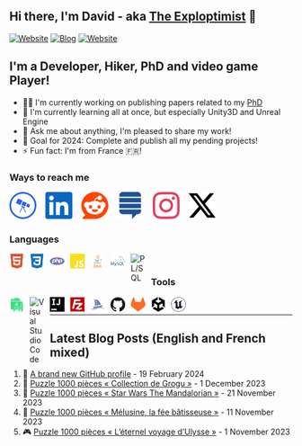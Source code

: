 ## Hi there, I'm David - aka [The Exploptimist][website] 👋

[![Website](https://img.shields.io/website?url=https%3A%2F%2Fexploptimist.eu%2F&style=for-the-badge&logo=WPExplorer&logoColor=%232563EB&label=exploptimist.eu)](https://exploptimist.eu)
[![Blog](https://img.shields.io/website?url=https%3A%2F%2Fblog.exploptimist.eu&style=for-the-badge&logo=blogger&logoColor=%23FF5722&label=Blog)](https://blog.exploptimist.eu)
[![Website](https://img.shields.io/website?url=https%3A%2F%2Fwww.buymeacoffee.com%2Fexploptimist&up_message=A%20coffee&up_color=%23FFDD00&style=for-the-badge&logo=buymeacoffee&logoColor=%23FFDD00&label=buy%20me)](https://www.buymeacoffee.com/exploptimist)

## I'm a Developer, Hiker, PhD and video game Player!

- :man_student: I'm currently working on publishing papers related to my [PhD][research]
- :rocket: I'm currently learning all at once, but especially Unity3D and Unreal Engine
- :speech_balloon: Ask me about anything, I'm pleased to share my work!
- :dart: Goal for 2024: Complete and publish all my pending projects!
- :zap: Fun fact: I'm from France :fr:!

### Ways to reach me

[![website](./img/wpexplorer-color.svg)](https://exploptimist.eu)
&nbsp;&nbsp;
[![website](./img/linkedin-color.svg)](https://www.linkedin.com/in/reidavid)
&nbsp;&nbsp;
[![website](./img/reddit-color.svg)](https://www.reddit.com/user/Divadriel)
&nbsp;&nbsp;
[![website](./img/stackexchange-color.svg)](https://stackexchange.com/users/6089121/v4karian?tab=accounts)
&nbsp;&nbsp;
[![website](./img/instagram-color.svg)](https://instagram.com/divadriel)
&nbsp;&nbsp;
[![website](./img/x-color.svg)](https://twitter.com/divadriel)

### Languages

<img align="left" alt="HTML5" width="26px" src="./img/html5-color.svg" style="padding-right:10px;" />
<img align="left" alt="CSS3" width="26px" src="./img/css3-color.svg" style="padding-right:10px;" />
<img align="left" alt="PHP" width="26px" src="./img/php-color.svg" style="padding-right:10px;" />
<img align="left" alt="JavaScript" width="26px" src="./img/javascript-color.svg" style="padding-right:10px;" />
<img align="left" alt="Java" width="26px" src="https://raw.githubusercontent.com/github/explore/5b3600551e122a3277c2c5368af2ad5725ffa9a1/topics/java/java.png" style="padding-right:10px;" />
<img align="left" alt="MySQL" width="26px" src="./img/mysql-color.svg" style="padding-right:10px;" />
<img align="left" alt="PL/SQL" width="26px" src="https://www.oracle.com/a/ocom/img/pl-sql.svg" style="padding-right:10px;" />

<br>

### Tools

<!-- later on: include links to specific projects / blog categories made with these tools, when applicable -->
<img align="left" alt="Android Studio" width="26px" src="./img/androidstudio-color.svg" style="padding-right:10px;" />
<img align="left" alt="Visual Studio Code" width="26px" src="https://cdn.jsdelivr.net/gh/devicons/devicon/icons/vscode/vscode-original.svg" style="padding-right:10px;" />
<img align="left" alt="IntelliJ IDEA" width="26px" src="./img/intellijidea-color.svg" style="padding-right:10px;" />
<img align="left" alt="FileZilla" width="26px" src="./img/filezilla-color.svg" style="padding-right:10px;" />
<img align="left" alt="phpMyAdmin" width="26px" src="./img/phpmyadmin-color.svg" style="padding-right:10px;" />
<img align="left" alt="GitHub" width="26px" src="./img/github-color.svg" style="padding-right:10px;" />
<img align="left" alt="GitLab" width="26px" src="./img/gitlab-color.svg" style="padding-right:10px;" />
<img align="left" alt="Unity3D" width="26px" src="./img/unity-color.svg" style="padding-right:10px;" />
<img align="left" alt="Unreal Engine" width="26px" src="./img/unrealengine-color.svg" style="padding-right:10px;" />

<br>

---

## Latest Blog Posts (English and French mixed)
<!-- BLOG-POST-LIST:START -->
1. :compass: [A brand new GitHub profile](https://blog.exploptimist.eu/projects/a-brand-new-github-profile) - 19 February 2024
1. :jigsaw: [Puzzle 1000 pièces « Collection de Grogu »](https://blog.exploptimist.eu/puzzle/puzzle-1000-pieces-collection-de-grogu) - 1 December 2023
1. :compass: [Puzzle 1000 pièces « Star Wars The Mandalorian »](https://blog.exploptimist.eu/puzzle/puzzle-1000-pieces-star-wars-the-mandalorian) - 21 November 2023
1. :jigsaw: [Puzzle 1000 pièces « Mélusine, la fée bâtisseuse »](https://blog.exploptimist.eu/culture/puzzle-1000-pieces-melusine-la-fee-batisseuse) - 11 November 2023
1. :video_game: [Puzzle 1000 pièces « L’éternel voyage d’Ulysse »](https://blog.exploptimist.eu/culture/puzzle-1000-pieces-leternel-voyage-dulysse) - 1 November 2023<!-- BLOG-POST-LIST:END -->


<!-- LINKS -->
[website]: https://exploptimist.eu
[blog]: https://blog.exploptimist.eu
[research]: https://research.exploptimist.eu/




<!-- INITIAL CONTENT
**Divadriel/Divadriel** is a ✨ _special_ ✨ repository because its `README.md` (this file) appears on your GitHub profile.

Here are some ideas to get you started:

- 🔭 I’m currently working on ...
- 🌱 I’m currently learning ...
- 👯 I’m looking to collaborate on ...
- 🤔 I’m looking for help with ...
- 💬 Ask me about ...
- 📫 How to reach me: ...
- 😄 Pronouns: ...
- ⚡ Fun fact: ...
-->



